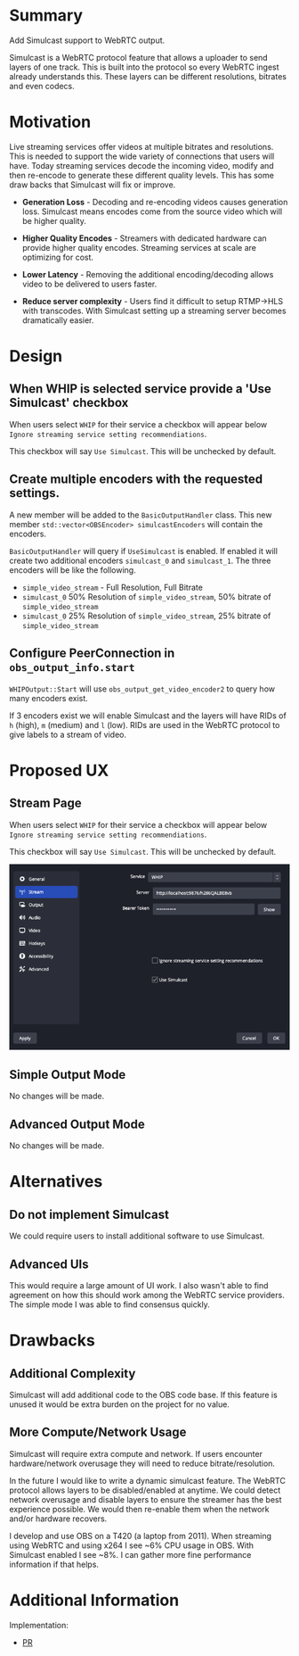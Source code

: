 # Summary

Add Simulcast support to WebRTC output.

Simulcast is a WebRTC protocol feature that allows a uploader to send layers of one track. This is built into the protocol so every WebRTC
ingest already understands this. These layers can be different resolutions, bitrates and even codecs.

# Motivation

Live streaming services offer videos at multiple bitrates and resolutions. This is needed to support the wide variety of connections that users will have.
Today streaming services decode the incoming video, modify and then re-encode to generate these different quality levels. This has some draw backs that Simulcast
will fix or improve.

* **Generation Loss** - Decoding and re-encoding videos causes generation loss. Simulcast means encodes come from the source video which will be higher quality.

* **Higher Quality Encodes** - Streamers with dedicated hardware can provide higher quality encodes. Streaming services at scale are optimizing for cost.

* **Lower Latency** - Removing the additional encoding/decoding allows video to be delivered to users faster.

* **Reduce server complexity** - Users find it difficult to setup RTMP->HLS with transcodes. With Simulcast setting up a streaming server becomes dramatically easier.

# Design

## When WHIP is selected service provide a 'Use Simulcast' checkbox

When users select `WHIP` for their service a checkbox will appear below `Ignore streaming service setting recommendiations`.

This checkbox will say `Use Simulcast`. This will be unchecked by default.

## Create multiple encoders with the requested settings.

A new member will be added to the `BasicOutputHandler` class. This new member `std::vector<OBSEncoder> simulcastEncoders` will contain
the encoders.

`BasicOutputHandler` will query if `UseSimulcast` is enabled. If enabled it will create two additional encoders `simulcast_0` and `simulcast_1`.
The three encoders will be like the following.

* `simple_video_stream` - Full Resolution, Full Bitrate
* `simulcast_0` 50% Resolution of `simple_video_stream`, 50% bitrate of `simple_video_stream`
* `simulcast_0` 25% Resolution of `simple_video_stream`, 25% bitrate of `simple_video_stream`

## Configure PeerConnection in `obs_output_info.start`

`WHIPOutput::Start` will use `obs_output_get_video_encoder2` to query how many encoders exist.

If 3 encoders exist we will enable Simulcast and the layers will have RIDs of `h` (high), `m` (medium) and `l` (low).
RIDs are used in the WebRTC protocol to give labels to a stream of video.

# Proposed UX

## Stream Page

When users select `WHIP` for their service a checkbox will appear below `Ignore streaming service setting recommendiations`.

This checkbox will say `Use Simulcast`. This will be unchecked by default.

![Settings Example](./0055-webrtc-simulcast/service-page.png)

## Simple Output Mode

No changes will be made.

## Advanced Output Mode

No changes will be made.

# Alternatives

## Do not implement Simulcast

We could require users to install additional software to use Simulcast.

## Advanced UIs

This would require a large amount of UI work. I also wasn't able to find agreement on how this should work among the WebRTC service providers.
The simple mode I was able to find consensus quickly.

# Drawbacks

## Additional Complexity

Simulcast will add additional code to the OBS code base. If this feature is unused it would be extra burden on the project for no value.

## More Compute/Network Usage

Simulcast will require extra compute and network. If users encounter hardware/network overusage they will need to reduce bitrate/resolution.

In the future I would like to write a dynamic simulcast feature. The WebRTC protocol allows layers to be disabled/enabled at anytime. We could detect network
overusage and disable layers to ensure the streamer has the best experience possible. We would then re-enable them when the network and/or hardware recovers.

I develop and use OBS on a T420 (a laptop from 2011). When streaming using WebRTC and using x264 I see ~6% CPU usage in OBS. With Simulcast enabled I see ~8%. I can gather
more fine performance information if that helps.

# Additional Information

Implementation:
* [PR](https://github.com/obsproject/obs-studio/pull/9165)
